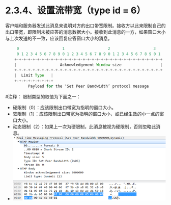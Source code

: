 # 2.3.4、设置流带宽（type id = 6）

客户端和服务器发送此消息来说明对方的出口带宽限制。接收方以此来限制自己的出口带宽，即限制未被应答的消息数据大小。接收到此消息的一方，如果窗口大小与上次发送的不一致，应该回复应答窗口大小的消息。

```java
     0                   1                   2                   3
     0 1 2 3 4 5 6 7 8 9 0 1 2 3 4 5 6 7 8 9 0 1 2 3 4 5 6 7 8 9 0 1
    +-+-+-+-+-+-+-+-+-+-+-+-+-+-+-+-+-+-+-+-+-+-+-+-+-+-+-+-+-+-+-+-+
    |                   Acknowledgement Window size                 |
    +-+-+-+-+-+-+-+-+-+-+-+-+-+-+-+-+-+-+-+-+-+-+-+-+-+-+-+-+-+-+-+-+
    |  Limit Type   |
    +-+-+-+-+-+-+-+-+
          Payload for the ‘Set Peer Bandwidth’ protocol message
```

\#注释： 限制类型的取值为下面之一：

* 硬限制（0）：应该限制出口带宽为指明的窗口大小。
* 软限制（1）：应该限制出口带宽为指明的窗口大小，或已经生效的小一点的窗口大小。
* 动态限制（2）：如果上一次为硬限制，此消息被视为硬限制，否则忽略此消息。&#x20;
* ![](../../annex/1382048-20180502155523445-1565426391.png)
